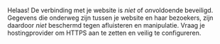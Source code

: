 Helaas! De verbinding met je website is *niet* of *on*voldoende beveiligd. Gegevens die onderweg zijn tussen je website en haar bezoekers, zijn daardoor *niet* beschermd tegen afluisteren en manipulatie. Vraag je hostingprovider om HTTPS aan te zetten en veilig te configureren.
